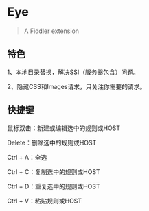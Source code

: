 # Eye
> A Fiddler extension

## 特色
1、本地目录替换，解决SSI（服务器包含）问题。

2、隐藏CSS和Images请求，只关注你需要的请求。

## 快捷键
鼠标双击：新建或编辑选中的规则或HOST

Delete：删除选中的规则或HOST

Ctrl + A：全选

Ctrl + C：复制选中的规则或HOST

Ctrl + D：重复选中的规则或HOST

Ctrl + V：粘贴规则或HOST
